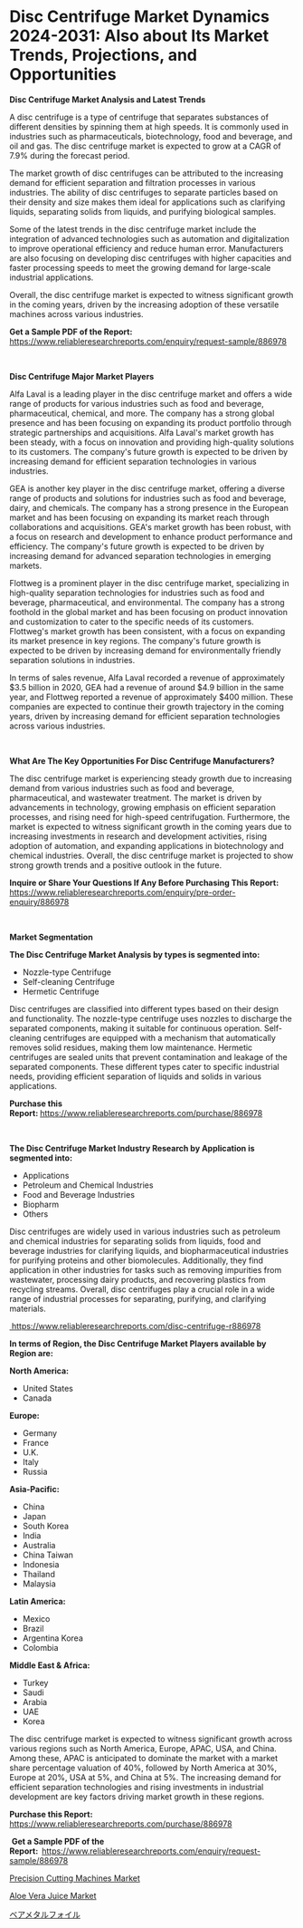 <p><h1>Disc Centrifuge Market Dynamics 2024-2031: Also about Its Market Trends, Projections, and Opportunities</h1></p><p><strong>Disc Centrifuge Market Analysis and Latest Trends</strong></p>
<p><p>A disc centrifuge is a type of centrifuge that separates substances of different densities by spinning them at high speeds. It is commonly used in industries such as pharmaceuticals, biotechnology, food and beverage, and oil and gas. The disc centrifuge market is expected to grow at a CAGR of 7.9% during the forecast period.</p><p>The market growth of disc centrifuges can be attributed to the increasing demand for efficient separation and filtration processes in various industries. The ability of disc centrifuges to separate particles based on their density and size makes them ideal for applications such as clarifying liquids, separating solids from liquids, and purifying biological samples.</p><p>Some of the latest trends in the disc centrifuge market include the integration of advanced technologies such as automation and digitalization to improve operational efficiency and reduce human error. Manufacturers are also focusing on developing disc centrifuges with higher capacities and faster processing speeds to meet the growing demand for large-scale industrial applications.</p><p>Overall, the disc centrifuge market is expected to witness significant growth in the coming years, driven by the increasing adoption of these versatile machines across various industries.</p></p>
<p><strong>Get a Sample PDF of the Report:&nbsp;</strong> <a href="https://www.reliableresearchreports.com/enquiry/request-sample/886978">https://www.reliableresearchreports.com/enquiry/request-sample/886978</a></p>
<p>&nbsp;</p>
<p><strong>Disc Centrifuge Major Market Players</strong></p>
<p><p>Alfa Laval is a leading player in the disc centrifuge market and offers a wide range of products for various industries such as food and beverage, pharmaceutical, chemical, and more. The company has a strong global presence and has been focusing on expanding its product portfolio through strategic partnerships and acquisitions. Alfa Laval's market growth has been steady, with a focus on innovation and providing high-quality solutions to its customers. The company's future growth is expected to be driven by increasing demand for efficient separation technologies in various industries.</p><p>GEA is another key player in the disc centrifuge market, offering a diverse range of products and solutions for industries such as food and beverage, dairy, and chemicals. The company has a strong presence in the European market and has been focusing on expanding its market reach through collaborations and acquisitions. GEA's market growth has been robust, with a focus on research and development to enhance product performance and efficiency. The company's future growth is expected to be driven by increasing demand for advanced separation technologies in emerging markets.</p><p>Flottweg is a prominent player in the disc centrifuge market, specializing in high-quality separation technologies for industries such as food and beverage, pharmaceutical, and environmental. The company has a strong foothold in the global market and has been focusing on product innovation and customization to cater to the specific needs of its customers. Flottweg's market growth has been consistent, with a focus on expanding its market presence in key regions. The company's future growth is expected to be driven by increasing demand for environmentally friendly separation solutions in industries.</p><p>In terms of sales revenue, Alfa Laval recorded a revenue of approximately $3.5 billion in 2020, GEA had a revenue of around $4.9 billion in the same year, and Flottweg reported a revenue of approximately $400 million. These companies are expected to continue their growth trajectory in the coming years, driven by increasing demand for efficient separation technologies across various industries.</p></p>
<p>&nbsp;</p>
<p><strong>What Are The Key Opportunities For Disc Centrifuge Manufacturers?</strong></p>
<p><p>The disc centrifuge market is experiencing steady growth due to increasing demand from various industries such as food and beverage, pharmaceutical, and wastewater treatment. The market is driven by advancements in technology, growing emphasis on efficient separation processes, and rising need for high-speed centrifugation. Furthermore, the market is expected to witness significant growth in the coming years due to increasing investments in research and development activities, rising adoption of automation, and expanding applications in biotechnology and chemical industries. Overall, the disc centrifuge market is projected to show strong growth trends and a positive outlook in the future.</p></p>
<p><strong>Inquire or Share Your Questions If Any Before Purchasing This Report:</strong> <a href="https://www.reliableresearchreports.com/enquiry/pre-order-enquiry/886978">https://www.reliableresearchreports.com/enquiry/pre-order-enquiry/886978</a></p>
<p>&nbsp;</p>
<p><strong>Market Segmentation</strong></p>
<p><strong>The Disc Centrifuge Market Analysis by types is segmented into:</strong></p>
<p><ul><li>Nozzle-type Centrifuge</li><li>Self-cleaning Centrifuge</li><li>Hermetic Centrifuge</li></ul></p>
<p><p>Disc centrifuges are classified into different types based on their design and functionality. The nozzle-type centrifuge uses nozzles to discharge the separated components, making it suitable for continuous operation. Self-cleaning centrifuges are equipped with a mechanism that automatically removes solid residues, making them low maintenance. Hermetic centrifuges are sealed units that prevent contamination and leakage of the separated components. These different types cater to specific industrial needs, providing efficient separation of liquids and solids in various applications.</p></p>
<p><strong>Purchase this Report:&nbsp;</strong><a href="https://www.reliableresearchreports.com/purchase/886978">https://www.reliableresearchreports.com/purchase/886978</a></p>
<p>&nbsp;</p>
<p><strong>The Disc Centrifuge Market Industry Research by Application is segmented into:</strong></p>
<p><ul><li>Applications</li><li>Petroleum and Chemical Industries</li><li>Food and Beverage Industries</li><li>Biopharm</li><li>Others</li></ul></p>
<p><p>Disc centrifuges are widely used in various industries such as petroleum and chemical industries for separating solids from liquids, food and beverage industries for clarifying liquids, and biopharmaceutical industries for purifying proteins and other biomolecules. Additionally, they find application in other industries for tasks such as removing impurities from wastewater, processing dairy products, and recovering plastics from recycling streams. Overall, disc centrifuges play a crucial role in a wide range of industrial processes for separating, purifying, and clarifying materials.</p></p>
<p><a href="https://www.reliableresearchreports.com/disc-centrifuge-r886978">&nbsp;https://www.reliableresearchreports.com/disc-centrifuge-r886978</a></p>
<p><strong>In terms of Region, the Disc Centrifuge Market Players available by Region are:</strong></p>
<p>
    <p> <strong> North America: </strong>
        <ul>
            <li>United States</li>
            <li>Canada</li>
        </ul>
        </p> 
    <p> <strong> Europe: </strong>
        <ul>
            <li>Germany</li>
            <li>France</li>
            <li>U.K.</li>
            <li>Italy</li>
            <li>Russia</li>
        </ul>
        </p> 
    <p> <strong> Asia-Pacific: </strong>
        <ul>
            <li>China</li>
            <li>Japan</li>
            <li>South Korea</li>
            <li>India</li>
            <li>Australia</li>
            <li>China Taiwan</li>
            <li>Indonesia</li>
            <li>Thailand</li>
            <li>Malaysia</li>
        </ul>
        </p> 
    <p> <strong> Latin America: </strong>
        <ul>
            <li>Mexico</li>
            <li>Brazil</li>
            <li>Argentina Korea</li>
            <li>Colombia</li>
        </ul>
        </p> 
    <p> <strong> Middle East & Africa: </strong>
        <ul>
            <li>Turkey</li>
            <li>Saudi</li>
            <li>Arabia</li>
            <li>UAE</li>
            <li>Korea</li>
        </ul>
    </p>
    </p>
<p><p>The disc centrifuge market is expected to witness significant growth across various regions such as North America, Europe, APAC, USA, and China. Among these, APAC is anticipated to dominate the market with a market share percentage valuation of 40%, followed by North America at 30%, Europe at 20%, USA at 5%, and China at 5%. The increasing demand for efficient separation technologies and rising investments in industrial development are key factors driving market growth in these regions.</p></p>
<p><strong>Purchase this Report: </strong><a href="https://www.reliableresearchreports.com/purchase/886978">https://www.reliableresearchreports.com/purchase/886978</a></p>
<p>&nbsp;<strong>Get a Sample PDF of the Report:&nbsp;&nbsp;</strong><a href="https://www.reliableresearchreports.com/enquiry/request-sample/886978">https://www.reliableresearchreports.com/enquiry/request-sample/886978</a></p>
<p><strong></strong></p>
<p><p><a href="https://github.com/GroverBarry/Market-Research-Report-List-4/blob/main/precision-cutting-machines-market.md">Precision Cutting Machines Market</a></p><p><a href="https://scarlet-rocket-c63.notion.site/Aloe-Vera-Juice-Market-Size-Market-Outlook-and-Market-Forecast-2024-to-2031-d889a17ee0154ddc89f82897fc7ed708">Aloe Vera Juice Market</a></p><p><a href="https://github.com/ppmazlotr77499/Market-Research-Report-List-1/blob/main/779127128525.md">ベアメタルフォイル</a></p></p>